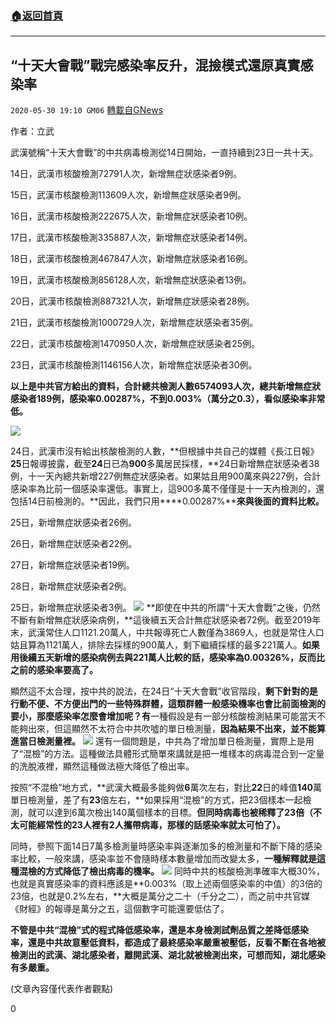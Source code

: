 ###  [:house:返回首頁](https://github.com/ourhimalayas/txt)
---

## “十天大會戰”戰完感染率反升，混撿模式還原真實感染率
`2020-05-30 19:10 GM06` [轉載自GNews](https://gnews.org/zh-hant/218049/)

作者：立武

武漢號稱“十天大會戰”的中共病毒檢測從14日開始，一直持續到23日一共十天。

14日，武漢市核酸檢測72791人次，新增無症狀感染者9例。

15日，武漢市核酸檢測113609人次，新增無症狀感染者9例。

16日，武漢市核酸檢測222675人次，新增無症狀感染者10例。

17日，武漢市核酸檢測335887人次，新增無症狀感染者14例。

18日，武漢市核酸檢測467847人次，新增無症狀感染者16例。

19日，武漢市核酸檢測856128人次，新增無症狀感染者13例。

20日，武漢市核酸檢測887321人次，新增無症狀感染者28例。

21日，武漢市核酸檢測1000729人次，新增無症狀感染者35例。

22日，武漢市核酸檢測1470950人次，新增無症狀感染者25例。

23日，武漢市核酸檢測1146156人次，新增無症狀感染者30例。

**以上是中共官方給出的資料，合計總共檢測人數6574093人次，總共新增無症狀感染者189例，感染率0.00287%，不到0.003%（萬分之0.3），看似感染率非常低。**

![](https://s3.amazonaws.com/gnews-media-offload/wp-content/uploads/2020/05/30185726/1-113-85.png)

24日，武漢市沒有給出核酸檢測的人數，**但根據中共自己的媒體《長江日報》****25****日報導披露，截至****24****日已為****900****多萬居民採樣，**24日新增無症狀感染者38例，十一天內總共新增227例無症狀感染者。如果姑且用900萬來與227例，合計感染率為比前一個感染率還低。事實上，這900多萬不僅僅是十一天內檢測的，還包括14日前檢測的。**因此，我們只用****0.00287%****來與後面的資料比較。**

25日，新增無症狀感染者26例。

26日，新增無症狀感染者22例。

27日，新增無症狀感染者19例。

28日，新增無症狀感染者2例。

25日，新增無症狀感染者3例。
![](https://s3.amazonaws.com/gnews-media-offload/wp-content/uploads/2020/05/30185825/3-35-29.png)
**即使在中共的所謂“十天大會戰”之後，仍然不斷有新增無症狀感染病例，**這後續五天合計無症狀感染者72例。截至2019年末，武漢常住人口1121.20萬人，中共報導死亡人數僅為3869人，也就是常住人口姑且算為1121萬人，排除去採樣的900萬人，剩下繼續採樣的最多221萬人。**如果用後續五天新增的感染病例去與****221****萬人比較的話，感染率為****0.00326%****，反而比之前的感染率要高了。**

顯然這不太合理，按中共的說法，在24日“十天大會戰”收官階段，**剩下針對的是行動不便、不方便出門的一些特殊群體，這類群體一般感染機率也會比前面檢測的要小，那麼感染率怎麼會增加呢？有**一種假設是有一部分核酸檢測結果可能當天不能夠出來，但這顯然不太符合中共吹噓的單日檢測量，**因為結果不出來，並不能算進當日檢測量裡。**
![](https://s3.amazonaws.com/gnews-media-offload/wp-content/uploads/2020/05/30185842/4-30-25.png)
還有一個問題是，中共為了增加單日檢測量，實際上是用了“混檢”的方法。這種做法具體形式簡單來講就是把一堆樣本的病毒混合到一定量的洗脫液裡，顯然這種做法極大降低了檢出率。

按照“不混檢”地方式，**武漢大概最多能夠做****6****萬次左右，對比****22****日的峰值****140****萬單日檢測量，差了有****23****倍左右，**如果採用“混檢”的方式，把23個樣本一起檢測，就可以達到6萬次檢出140萬個樣本的目標。**但同時病毒也被稀釋了****23****倍（不太可能經常性的****23****人裡有****2****人攜帶病毒，那樣的話感染率就太可怕了）。**

同時，參照下面14日7萬多檢測量時感染率與逐漸加多的檢測量和不斷下降的感染率比較，一般來講，感染率並不會隨時樣本數量增加而改變太多，**一種解釋就是這種混檢的方式降低了檢出病毒的機率。**
![](https://s3.amazonaws.com/gnews-media-offload/wp-content/uploads/2020/05/30190028/5-27-19.png)
同時中共的核酸檢測準確率大概30%，也就是真實感染率的資料應該是**0.003%（取上述兩個感染率的中值）的3倍的23倍，也就是0.2%左右，**大概是萬分之二十（千分之二），而之前中共官媒《財經》的報導是萬分之五，這個數字可能還要低估了。

**不管是中共“混檢”式的程式降低感染率，還是本身檢測試劑品質之差降低感染率，還是中共故意壓低資料，都造成了最終感染率嚴重被壓低，反看不斷在各地被檢測出的武漢、湖北感染者，離開武漢、湖北就被檢測出來，可想而知，湖北感染有多嚴重。**

(文章內容僅代表作者觀點)

0
